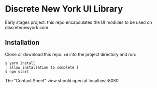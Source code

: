 Discrete New York UI Library
============================

Early stages project. this repo encapsulates the UI modules to be used on
discretenewyork.com

Installation
------------

Clone or download this repo. `cd` into the project directory and run:

    $ yarn install
    [ allow installation to complete ]
    $ npm start

The "Contact Sheet" view should open at localhost:8080.

